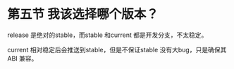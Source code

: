 # 第五节 我该选择哪个版本？

release 是绝对的stable，而stable 和current 都是开发分支，不太稳定。&#x20;

current 相对稳定后会推送到stable，但是不保证stable 没有大bug，只是确保其ABI 兼容。
